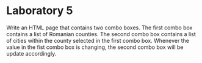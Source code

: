 # Laboratory 5
Write an HTML page that contains two combo boxes. The first combo box contains a list of Romanian counties. The second combo box contains a list of cities within the county selected in the first combo box. Whenever the value in the fist combo box is changing, the second combo box will be update accordingly.